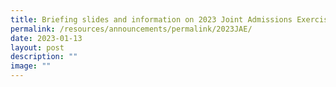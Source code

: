 ```yaml
---
title: Briefing slides and information on 2023 Joint Admissions Exercise
permalink: /resources/announcements/permalink/2023JAE/
date: 2023-01-13
layout: post
description: ""
image: ""
---
```

